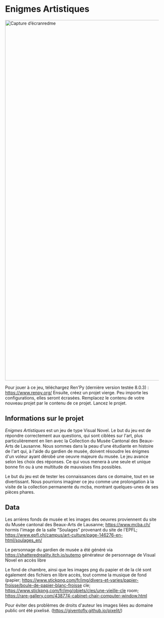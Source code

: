 # Enigmes Artistiques

<img width="1175" alt="Capture d’écranredme" src="https://user-images.githubusercontent.com/104926647/210113259-86ed3cf1-a581-413e-b9e3-c10d3c812ec6.png">

Pour jouer à ce jeu, téléchargez Ren'Py (dernière version testée 8.0.3) : https://www.renpy.org/
Ensuite, créez un projet vierge. Peu importe les configurations, elles seront écrasées.
Remplacez le contenu de votre nouveau projet par le contenu de ce projet.
Lancez le projet.

## Informations sur le projet 

<I>Enigmes Artistiques</I> est un jeu de type Visual Novel. Le but du jeu est de répondre correctement aux questions, qui sont ciblées sur l'art, plus particulièrement en lien avec la Collection du Musée Cantonal des Beaux-Arts de Lausanne. 
Nous sommes dans la peau d'une étudiante en histoire de l'art qui, à l'aide du gardien de musée, doivent résoudre les énigmes d'un voleur ayant dérobé une oeuvre majeure du musée. 
Le jeu avance selon les choix des réponses. Ce qui vous menera à une seule et unique bonne fin ou à une multitude de mauvaises fins possibles. 

Le but du jeu est de tester les connaissances dans ce domaine, tout en se divertissant. Nous pourrions imaginer ce jeu comme une prolongation à la visite de la collection permanente du mcba, montrant quelques-unes de ses pièces phares.

## Data
Les arrières fonds de musée et les images des oeuvres proviennent du site du Musée cantonal des Beaux-Arts de Lausanne; https://www.mcba.ch/
hormis l'image de la salle "Soulages" provenant du site de l'EPFL; https://www.epfl.ch/campus/art-culture/page-146276-en-html/soulages_en/

Le personnage du gardien de musée a été généré via https://shatteredreality.itch.io/sutemo générateur de personnage de Visual Novel en accès libre 

Le fond de chambre, ainsi que les images png du papier et de la clé sont également des fichiers en libre accès, tout comme la musique de fond (papier; https://www.stickpng.com/fr/img/divers-et-varies/papier-froisse/boule-de-papier-blanc-froisse cle; https://www.stickpng.com/fr/img/objets/cles/une-vieille-cle room; https://rare-gallery.com/438774-cabinet-chair-computer-window.html

Pour éviter des problèmes de droits d'auteur les images liées au domaine public ont été pixelisé. (https://giventofly.github.io/pixelit/) 

